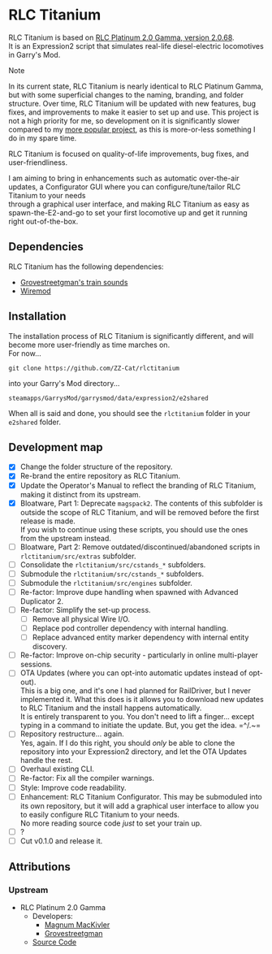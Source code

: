 # RLC Titanium

RLC Titanium is based on [RLC Platinum 2.0 Gamma, version 2.0.68](https://github.com/MagnumMacKivler/RLCPT2).  
It is an Expression2 script that simulates real-life diesel-electric locomotives in Garry's Mod.

> [!NOTE]  
> In its current state, RLC Titanium is nearly identical to RLC Platinum Gamma, but with some superficial changes to the naming, branding, and folder structure.
> Over time, RLC Titanium will be updated with new features, bug fixes, and improvements to make it easier to set up and use.
> This project is not a high priority for me, so development on it is significantly slower compared to my [more popular project](https://github.com/ZZ-Cat/CRSFforArduino), as this is more-or-less something I do in my spare time.

RLC Titanium is focused on quality-of-life improvements, bug fixes, and user-friendliness.

I am aiming to bring in enhancements such as automatic over-the-air updates, a Configurator GUI where you can configure/tune/tailor RLC Titanium to your needs  
through a graphical user interface, and making RLC Titanium as easy as spawn-the-E2-and-go to set your first locomotive up and get it running right out-of-the-box.

## Dependencies

RLC Titanium has the following dependencies:

- [Grovestreetgman's train sounds](https://steamcommunity.com/sharedfiles/filedetails/?id=240020348)
- [Wiremod](https://steamcommunity.com/sharedfiles/filedetails/?id=160250458)

## Installation

The installation process of RLC Titanium is significantly different, and will become more user-friendly as time marches on.  
For now...

```shell
git clone https://github.com/ZZ-Cat/rlctitanium
```

into your Garry's Mod directory...

```shell
steamapps/GarrysMod/garrysmod/data/expression2/e2shared
```

When all is said and done, you should see the `rlctitanium` folder in your `e2shared` folder.

## Development map

- [x] Change the folder structure of the repository.
- [x] Re-brand the entire repository as RLC Titanium.
- [x] Update the Operator's Manual to reflect the branding of RLC Titanium, making it distinct from its upstream.
- [x] Bloatware, Part 1: Deprecate `magspack2`.
  The contents of this subfolder is outside the scope of RLC Titanium, and will be removed before the first release is made.  
  If you wish to continue using these scripts, you should use the ones from the upstream instead.
- [ ] Bloatware, Part 2: Remove outdated/discontinued/abandoned scripts in `rlctitanium/src/extras` subfolder.
- [ ] Consolidate the `rlctitanium/src/cstands_*` subfolders.
- [ ] Submodule the `rlctitanium/src/cstands_*` subfolders.
- [ ] Submodule the `rlctitanium/src/engines` subfolder.
- [ ] Re-factor: Improve dupe handling when spawned with Advanced Duplicator 2.
- [ ] Re-factor: Simplify the set-up process.
  - [ ] Remove all physical Wire I/O.
  - [ ] Replace pod controller dependency with internal handling.
  - [ ] Replace advanced entity marker dependency with internal entity discovery.
- [ ] Re-factor: Improve on-chip security - particularly in online multi-player sessions.
- [ ] OTA Updates (where you can opt-into automatic updates instead of opt-out).  
  This is a big one, and it's one I had planned for RailDriver, but I never implemented it.
  What this does is it allows you to download new updates to RLC Titanium and the install happens automatically.  
  It is entirely transparent to you. You don't need to lift a finger... except typing in a command to initiate the update. But, you get the idea. =^/.~=
- [ ] Repository restructure... again.  
  Yes, again. If I do this right, you should _only_ be able to clone the repository into your Expression2 directory, and let the OTA Updates handle the rest.
- [ ] Overhaul existing CLI.
- [ ] Re-factor: Fix all the compiler warnings.
- [ ] Style: Improve code readability.
- [ ] Enhancement: RLC Titanium Configurator.
  This may be submoduled into its own repository, but it will add a graphical user interface to allow you to easily configure RLC Titanium to your needs.  
  No more reading source code _just_ to set your train up.
- [ ] ?
- [ ] Cut v0.1.0 and release it.

## Attributions

### Upstream

- RLC Platinum 2.0 Gamma
  - Developers:
    - [Magnum MacKivler](https://github.com/MagnumMacKivler)
    - [Grovestreetgman](https://github.com/Grovestreetgman)
  - [Source Code](https://github.com/MagnumMacKivler/RLCPT2)
